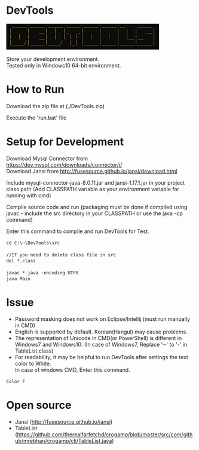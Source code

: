 # DevTools

![LOGO_DevTools](./image/logo.PNG)

Store your development environment.<br>
Tested only in Windows10 64-bit environment.

# How to Run

Download the zip file at (./DevTools.zip)

Execute the 'run.bat' file

# Setup for Development

Download Mysql Connector from https://dev.mysql.com/downloads/connector/j/ <br>
Download Jansi from http://fusesource.github.io/jansi/download.html

Include mysql-connector-java-8.0.11.jar and jansi-1.17.1.jar in your project class path (Add CLASSPATH variable as your environment variable for running with cmd)

Compile source code and run (packaging must be done if compiled using javac - include the src directory in your CLASSPATH or use the java -cp command)

Enter this command to compile and run DevTools for Test.

```aidl
cd C:\~\DevTools\src

//If you need to delete class file in src
del *.class

javac *.java -encoding UTF8
java Main
```

# Issue

* Password masking does not work on Eclipse/Intellij (must run manually in CMD)
* English is supported by default. Korean(Hangul) may cause problems.
* The representation of Unicode in CMD(or PowerShell) is different in Windows7 and Windows10. (In case of Windows7, Replace '─' to '-' in TableList.class)
* For readability, it may be helpful to run DevTools after settings the text color to White.<br>
In case of windows CMD, Enter this command.
```
Color F
```


# Open source

* Jansi (http://fusesource.github.io/jansi)
* TableList (https://github.com/therealfarfetchd/crogamp/blob/master/src/com/github/mrebhan/crogamp/cli/TableList.java)
